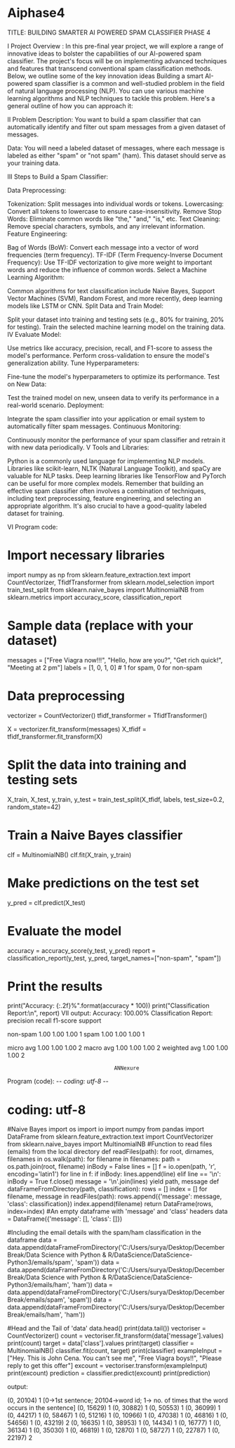 # Aiphase4

TITLE: BUILDING SMARTER AI                                         POWERED SPAM CLASSIFIER PHASE 4

I  Project Overview :
In this pre-final year project, we will explore a range of innovative ideas to bolster the capabilities of our AI-powered spam classifier. The project's focus will be on implementing advanced techniques and features that transcend conventional spam classification methods. Below, we outline some of the key innovation ideas
Building a smart AI-powered spam classifier is a common and well-studied problem in the field of natural language processing (NLP). You can use various machine learning algorithms and NLP techniques to tackle this problem. Here's a general outline of how you can approach it:

II Problem Description:
You want to build a spam classifier that can automatically identify and filter out spam messages from a given dataset of messages.

Data:
You will need a labeled dataset of messages, where each message is labeled as either "spam" or "not spam" (ham). This dataset should serve as your training data.

III Steps to Build a Spam Classifier:

Data Preprocessing:

Tokenization: Split messages into individual words or tokens.
Lowercasing: Convert all tokens to lowercase to ensure case-insensitivity.
Remove Stop Words: Eliminate common words like "the," "and," "is," etc.
Text Cleaning: Remove special characters, symbols, and any irrelevant information.
Feature Engineering:

Bag of Words (BoW): Convert each message into a vector of word frequencies (term frequency).
TF-IDF (Term Frequency-Inverse Document Frequency): Use TF-IDF vectorization to give more weight to important words and reduce the influence of common words.
Select a Machine Learning Algorithm:

Common algorithms for text classification include Naive Bayes, Support Vector Machines (SVM), Random Forest, and more recently, deep learning models like LSTM or CNN.
Split Data and Train Model:

Split your dataset into training and testing sets (e.g., 80% for training, 20% for testing).
Train the selected machine learning model on the training data.
IV Evaluate Model:

Use metrics like accuracy, precision, recall, and F1-score to assess the model's performance.
Perform cross-validation to ensure the model's generalization ability.
Tune Hyperparameters:

Fine-tune the model's hyperparameters to optimize its performance.
Test on New Data:

Test the trained model on new, unseen data to verify its performance in a real-world scenario.
Deployment:

Integrate the spam classifier into your application or email system to automatically filter spam messages.
Continuous Monitoring:

Continuously monitor the performance of your spam classifier and retrain it with new data periodically.
V Tools and Libraries:

Python is a commonly used language for implementing NLP models.
Libraries like scikit-learn, NLTK (Natural Language Toolkit), and spaCy are valuable for NLP tasks.
Deep learning libraries like TensorFlow and PyTorch can be useful for more complex models.
Remember that building an effective spam classifier often involves a combination of techniques, including text preprocessing, feature engineering, and selecting an appropriate algorithm. It's also crucial to have a good-quality labeled dataset for training.






VI Program code:
# Import necessary libraries
import numpy as np
from sklearn.feature_extraction.text import CountVectorizer, TfidfTransformer
from sklearn.model_selection import train_test_split
from sklearn.naive_bayes import MultinomialNB
from sklearn.metrics import accuracy_score, classification_report

# Sample data (replace with your dataset)
messages = ["Free Viagra now!!!", "Hello, how are you?", "Get rich quick!", "Meeting at 2 pm"]
labels = [1, 0, 1, 0]  # 1 for spam, 0 for non-spam

# Data preprocessing
vectorizer = CountVectorizer()
tfidf_transformer = TfidfTransformer()

X = vectorizer.fit_transform(messages)
X_tfidf = tfidf_transformer.fit_transform(X)

# Split the data into training and testing sets
X_train, X_test, y_train, y_test = train_test_split(X_tfidf, labels, test_size=0.2, random_state=42)

# Train a Naive Bayes classifier
clf = MultinomialNB()
clf.fit(X_train, y_train)

# Make predictions on the test set
y_pred = clf.predict(X_test)

# Evaluate the model
accuracy = accuracy_score(y_test, y_pred)
report = classification_report(y_test, y_pred, target_names=["non-spam", "spam"])

# Print the results
print("Accuracy: {:.2f}%".format(accuracy * 100))
print("Classification Report:\n", report)
VII output:
Accuracy: 100.00%
Classification Report:
              precision    recall  f1-score   support

   non-spam       1.00      1.00      1.00         1
       spam       1.00      1.00      1.00         1

   micro avg       1.00      1.00      1.00         2
   macro avg       1.00      1.00      1.00         2
weighted avg       1.00      1.00      1.00         2



                                      ANNexure

 Program (code):
-*- coding: utf-8 -*-
# coding: utf-8
#Naive Bayes
import os
import io
import numpy
from pandas import DataFrame
from sklearn.feature_extraction.text import CountVectorizer
from sklearn.naive_bayes import MultinomialNB
#Function to read files (emails) from the local directory
def readFiles(path):
    for root, dirnames, filenames in os.walk(path):
        for filename in filenames:
            path = os.path.join(root, filename)
            inBody = False
            lines = []
            f = io.open(path, 'r', encoding='latin1')
            for line in f:
                if inBody:
                    lines.append(line)
                elif line == '\n':
                    inBody = True
            f.close()
            message = '\n'.join(lines)
            yield path, message
def dataFrameFromDirectory(path, classification):
    rows = []
    index = []
    for filename, message in readFiles(path):
        rows.append({'message': message, 'class': classification})
        index.append(filename)
    return DataFrame(rows, index=index)
#An empty dataframe with 'message' and 'class' headers
data = DataFrame({'message': [], 'class': []})

#Including the email details with the spam/ham classification in the dataframe
data = data.append(dataFrameFromDirectory('C:/Users/surya/Desktop/DecemberBreak/Data Science with Python & R/DataScience/DataScience-Python3/emails/spam', 'spam'))
data = data.append(dataFrameFromDirectory('C:/Users/surya/Desktop/DecemberBreak/Data Science with Python & R/DataScience/DataScience-Python3/emails/ham', 'ham'))
data = data.append(dataFrameFromDirectory('C:/Users/surya/Desktop/DecemberBreak/emails/spam', 'spam'))
data = data.append(dataFrameFromDirectory('C:/Users/surya/Desktop/DecemberBreak/emails/ham', 'ham'))

#Head and the Tail of 'data'
data.head()
print(data.tail())
vectoriser = CountVectorizer()
count = vectoriser.fit_transform(data['message'].values)
print(count)
target = data['class'].values
print(target)
classifier = MultinomialNB()
classifier.fit(count, target)
print(classifier)
exampleInput = ["Hey. This is John Cena. You can't see me", "Free Viagra boys!!", "Please reply to get this offer"]
excount = vectoriser.transform(exampleInput)
print(excount)
prediction = classifier.predict(excount)
print(prediction)



output:

(0, 20104) 1 [0->1st sentence; 20104->word id; 1-> no. of times that the word occurs in the sentence]
(0, 15629) 1
(0, 30882) 1
(0, 50553) 1
(0, 36099) 1 
(0, 44217) 1 
(0, 58467) 1 
(0, 51216) 1 
(0, 10966) 1 
(0, 47038) 1 
(0, 46816) 1 
(0, 54656) 1 
(0, 43219) 2 
(0, 16635) 1 
(0, 38953) 1 
(0, 14434) 1 
(0, 16777) 1 
(0, 36134) 1 
(0, 35030) 1 
(0, 46819) 1 
(0, 12870) 1 
(0, 58727) 1 
(0, 22787) 1 
(0, 22197) 2
















